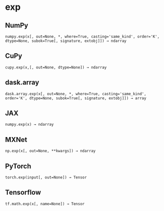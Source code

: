 # exp

## NumPy

```
numpy.exp(x[, out=None, *, where=True, casting='same_kind', order='K', dtype=None, subok=True[, signature, extobj]]) → ndarray
```

## CuPy

```
cupy.exp(x,[, out=None, dtype=None]) → ndarray
```

## dask.array

```
dask.array.exp(x[, out=None, *, where=True, casting='same_kind', order='K', dtype=None, subok=True[, signature, extobj]]) → array
```

## JAX

```
numpy.exp(x) → ndarray
```

## MXNet

```
np.exp(x[, out=None, **kwargs]) → ndarray
```

## PyTorch

```
torch.exp(input[, out=None]) → Tensor
```

## Tensorflow

```
tf.math.exp(x[, name=None]) → Tensor
```
